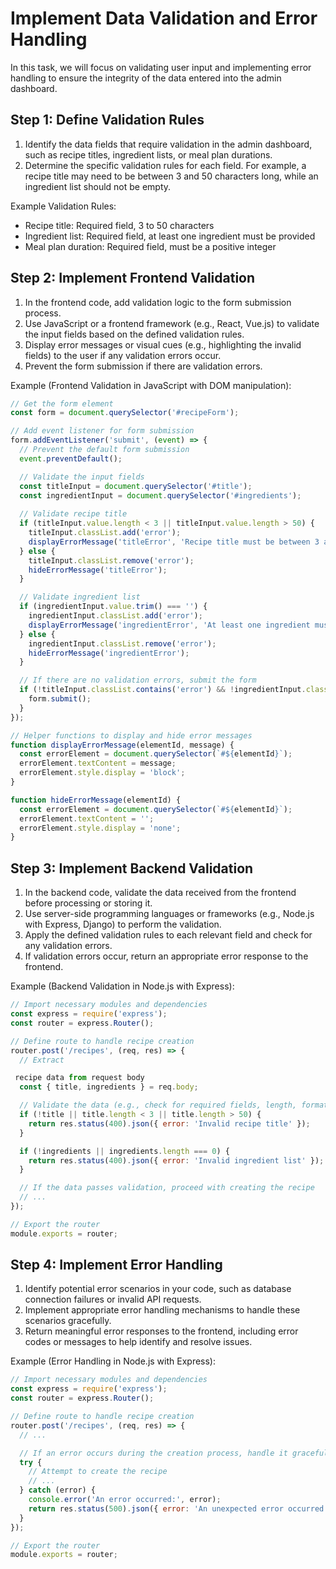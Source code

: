 

# Implement Data Validation and Error Handling

In this task, we will focus on validating user input and implementing error handling to ensure the integrity of the data entered into the admin dashboard.

## Step 1: Define Validation Rules

1. Identify the data fields that require validation in the admin dashboard, such as recipe titles, ingredient lists, or meal plan durations.
2. Determine the specific validation rules for each field. For example, a recipe title may need to be between 3 and 50 characters long, while an ingredient list should not be empty.

Example Validation Rules:
- Recipe title: Required field, 3 to 50 characters
- Ingredient list: Required field, at least one ingredient must be provided
- Meal plan duration: Required field, must be a positive integer

## Step 2: Implement Frontend Validation

1. In the frontend code, add validation logic to the form submission process.
2. Use JavaScript or a frontend framework (e.g., React, Vue.js) to validate the input fields based on the defined validation rules.
3. Display error messages or visual cues (e.g., highlighting the invalid fields) to the user if any validation errors occur.
4. Prevent the form submission if there are validation errors.

Example (Frontend Validation in JavaScript with DOM manipulation):

```javascript
// Get the form element
const form = document.querySelector('#recipeForm');

// Add event listener for form submission
form.addEventListener('submit', (event) => {
  // Prevent the default form submission
  event.preventDefault();

  // Validate the input fields
  const titleInput = document.querySelector('#title');
  const ingredientInput = document.querySelector('#ingredients');
  
  // Validate recipe title
  if (titleInput.value.length < 3 || titleInput.value.length > 50) {
    titleInput.classList.add('error');
    displayErrorMessage('titleError', 'Recipe title must be between 3 and 50 characters');
  } else {
    titleInput.classList.remove('error');
    hideErrorMessage('titleError');
  }

  // Validate ingredient list
  if (ingredientInput.value.trim() === '') {
    ingredientInput.classList.add('error');
    displayErrorMessage('ingredientError', 'At least one ingredient must be provided');
  } else {
    ingredientInput.classList.remove('error');
    hideErrorMessage('ingredientError');
  }

  // If there are no validation errors, submit the form
  if (!titleInput.classList.contains('error') && !ingredientInput.classList.contains('error')) {
    form.submit();
  }
});

// Helper functions to display and hide error messages
function displayErrorMessage(elementId, message) {
  const errorElement = document.querySelector(`#${elementId}`);
  errorElement.textContent = message;
  errorElement.style.display = 'block';
}

function hideErrorMessage(elementId) {
  const errorElement = document.querySelector(`#${elementId}`);
  errorElement.textContent = '';
  errorElement.style.display = 'none';
}
```

## Step 3: Implement Backend Validation

1. In the backend code, validate the data received from the frontend before processing or storing it.
2. Use server-side programming languages or frameworks (e.g., Node.js with Express, Django) to perform the validation.
3. Apply the defined validation rules to each relevant field and check for any validation errors.
4. If validation errors occur, return an appropriate error response to the frontend.

Example (Backend Validation in Node.js with Express):

```javascript
// Import necessary modules and dependencies
const express = require('express');
const router = express.Router();

// Define route to handle recipe creation
router.post('/recipes', (req, res) => {
  // Extract

 recipe data from request body
  const { title, ingredients } = req.body;

  // Validate the data (e.g., check for required fields, length, format, etc.)
  if (!title || title.length < 3 || title.length > 50) {
    return res.status(400).json({ error: 'Invalid recipe title' });
  }

  if (!ingredients || ingredients.length === 0) {
    return res.status(400).json({ error: 'Invalid ingredient list' });
  }

  // If the data passes validation, proceed with creating the recipe
  // ...
});

// Export the router
module.exports = router;
```

## Step 4: Implement Error Handling

1. Identify potential error scenarios in your code, such as database connection failures or invalid API requests.
2. Implement appropriate error handling mechanisms to handle these scenarios gracefully.
3. Return meaningful error responses to the frontend, including error codes or messages to help identify and resolve issues.

Example (Error Handling in Node.js with Express):

```javascript
// Import necessary modules and dependencies
const express = require('express');
const router = express.Router();

// Define route to handle recipe creation
router.post('/recipes', (req, res) => {
  // ...

  // If an error occurs during the creation process, handle it gracefully
  try {
    // Attempt to create the recipe
    // ...
  } catch (error) {
    console.error('An error occurred:', error);
    return res.status(500).json({ error: 'An unexpected error occurred' });
  }
});

// Export the router
module.exports = router;
```
